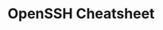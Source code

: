 ---
layout: cheatsheet
header: OpenSSH
title: OpenSSH Cheatsheet
description: OpenSSH sheet with common tasks, commands and information related to OpenSSH.
---